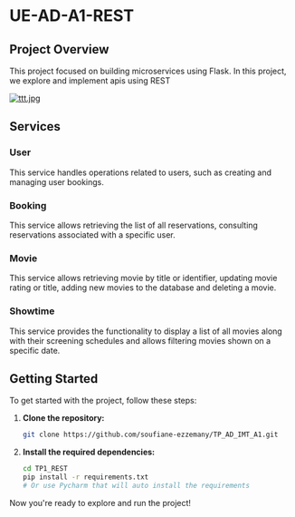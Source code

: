 # UE-AD-A1-REST

## Project Overview
This project focused on building microservices using Flask. In this project, we explore and implement apis using REST 

[![ttt.jpg](https://i.postimg.cc/HW5JZB1t/ttt.jpg)](https://postimg.cc/vDYHD7B1)

## Services
### User
This service handles operations related to users, such as creating and managing user bookings.
### Booking
This service allows retrieving the list of all reservations, consulting reservations associated with a specific user.
### Movie
This service allows retrieving movie by title or identifier, updating movie rating or title, adding new movies to the database and deleting a movie.
### Showtime
This service provides the functionality to display a list of all movies along with their screening schedules and allows filtering movies shown on a specific date.
## Getting Started

To get started with the project, follow these steps:

1. **Clone the repository:**

    ```bash
    git clone https://github.com/soufiane-ezzemany/TP_AD_IMT_A1.git
    ```

2. **Install the required dependencies:**

    ```bash
    cd TP1_REST
    pip install -r requirements.txt
    # Or use Pycharm that will auto install the requirements
    ```

Now you're ready to explore and run the project!

